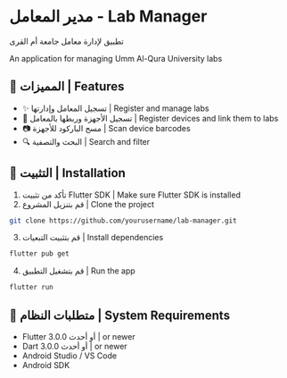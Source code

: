 # مدير المعامل - Lab Manager

تطبيق لإدارة معامل جامعة أم القرى

An application for managing Umm Al-Qura University labs

## 🌟 المميزات | Features

- ✨ تسجيل المعامل وإدارتها | Register and manage labs
- 📱 تسجيل الأجهزة وربطها بالمعامل | Register devices and link them to labs
- 📷 مسح الباركود للأجهزة | Scan device barcodes
- 🔍 البحث والتصفية | Search and filter

## 🚀 التثبيت | Installation

1. تأكد من تثبيت Flutter SDK | Make sure Flutter SDK is installed
2. قم بتنزيل المشروع | Clone the project
```bash
git clone https://github.com/yourusername/lab-manager.git
```
3. قم بتثبيت التبعيات | Install dependencies
```bash
flutter pub get
```
4. قم بتشغيل التطبيق | Run the app
```bash
flutter run
```

## 📱 متطلبات النظام | System Requirements

- Flutter 3.0.0 أو أحدث | or newer
- Dart 3.0.0 أو أحدث | or newer
- Android Studio / VS Code
- Android SDK

